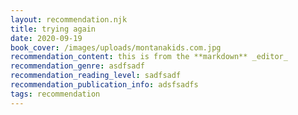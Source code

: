 ```yaml
---
layout: recommendation.njk
title: trying again
date: 2020-09-19
book_cover: /images/uploads/montanakids.com.jpg
recommendation_content: this is from the **markdown** _editor_
recommendation_genre: asdfsadf
recommendation_reading_level: sadfsadf
recommendation_publication_info: adsfsadfs
tags: recommendation
---
```

